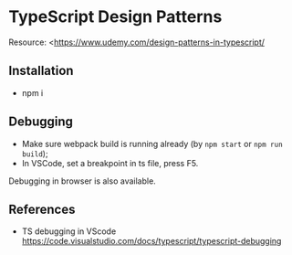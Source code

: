 # TypeScript Design Patterns
Resource: <https://www.udemy.com/design-patterns-in-typescript/

## Installation
* npm i

## Debugging
* Make sure webpack build is running already (by `npm start` or `npm run build`);
* In VSCode, set a breakpoint in ts file, press F5.

Debugging in browser is also available.

## References
* TS debugging in VScode https://code.visualstudio.com/docs/typescript/typescript-debugging